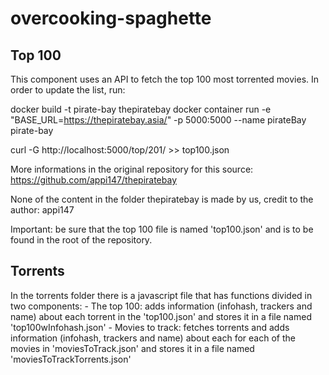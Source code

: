# overcooking-spaghette

## Top 100

This component uses an API to fetch the top 100 most torrented movies.
In order to update the list, run:

docker build -t pirate-bay thepiratebay
docker container run -e "BASE_URL=https://thepiratebay.asia/" -p 5000:5000 --name pirateBay pirate-bay

curl -G http://localhost:5000/top/201/ >> top100.json

More informations in the original repository for this source: https://github.com/appi147/thepiratebay

None of the content in the folder thepiratebay is made by us, credit to the author: appi147

Important: be sure that the top 100 file is named 'top100.json' and is to be found in the root of the repository.

## Torrents
In the torrents folder there is a javascript file that has functions divided in two components:
    - The top 100: adds information (infohash, trackers and name) about each torrent in the 'top100.json' and stores it in a file named 'top100wInfohash.json'
    - Movies to track: fetches torrents and adds information (infohash, trackers and name) about each for each of the movies in 'moviesToTrack.json' and stores it in a file named 'moviesToTrackTorrents.json'

## 